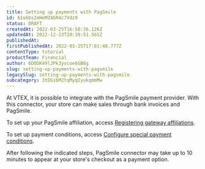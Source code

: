 ```yaml
---
title: Setting up payments with PagSmile
id: 61o6bs2mHeMZ46R4c7Vdz9
status: DRAFT
createdAt: 2022-03-25T16:58:36.126Z
updatedAt: 2022-12-23T20:39:51.565Z
publishedAt: 
firstPublishedAt: 2022-03-25T17:01:48.777Z
contentType: tutorial
productTeam: Financial
author: 6DODK49lJPk3yvcoe6GB6g
slug: setting-up-payments-with-pagsmile
legacySlug: setting-up-payments-with-pagsmile
subcategory: 3tDGibM2tqMyqIyukqmmMw
---
```


At VTEX, it is possible to integrate with the PagSmile payment provider. With this connector, your store can make sales through bank invoices and PagSmile.

To set up your PagSmile affiliation, access [Registering gateway affiliations](https://help.vtex.com/en/tutorial/afiliacoes-de-gateway--tutorials_444#).

To set up payment conditions, access [Configure special payment conditions](https://help.vtex.com/en/tutorial/condicoes-de-pagamento).

After following the indicated steps, PagSmile connector may take up to 10 minutes to appear at your store's checkout as a payment option.

